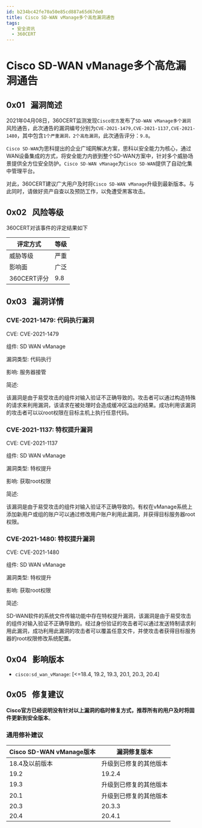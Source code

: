 ```yaml
---
id: b234bc42fe70a50e85cd887a65d67de0
title: Cisco SD-WAN vManage多个高危漏洞通告
tags: 
  - 安全资讯
  - 360CERT
---
```


# Cisco SD-WAN vManage多个高危漏洞通告

 0x01   漏洞简述
------------


2021年04月08日，360CERT监测发现`Cisco官方`发布了`SD-WAN vManage多个漏洞`风险通告，此次通告的漏洞编号分别为`CVE-2021-1479,CVE-2021-1137,CVE-2021-1480`，其中包含`1个严重漏洞，2个高危漏洞`，此次通告评分：`9.8`。

`Cisco SD-WAN`为思科提出的企业广域网解决方案，思科以安全能力为核心，通过WAN设备集成的方式，将安全能力内嵌到整个SD-WAN方案中，针对多个威胁场景提供全方位安全防护。`Cisco SD-WAN vManage`为`Cisco SD-WAN`提供了自动化集中管理平台。

对此，360CERT建议广大用户及时将`Cisco SD-WAN vManage`升级到最新版本。与此同时，请做好资产自查以及预防工作，以免遭受黑客攻击。

 0x02   风险等级
------------

360CERT对该事件的评定结果如下



| 评定方式 | 等级 |
| --- | --- |
| 威胁等级 | 严重 |
| 影响面 | 广泛 |
| 360CERT评分 | 9.8 |

 0x03   漏洞详情
------------

### CVE-2021-1479: 代码执行漏洞

CVE: CVE-2021-1479

组件: SD WAN vManage

漏洞类型: 代码执行

影响: 服务器接管

简述:

该漏洞是由于易受攻击的组件对输入验证不正确导致的。攻击者可以通过构造特殊的请求来利用漏洞，该请求在被处理时会造成缓冲区溢出的结果。成功利用该漏洞的攻击者可以以root权限在目标主机上执行任意代码。

### CVE-2021-1137: 特权提升漏洞

CVE: CVE-2021-1137

组件: SD WAN vManage

漏洞类型: 特权提升

影响: 获取root权限

简述:

该漏洞是由于易受攻击的组件对输入验证不正确导致的。有权在vManage系统上添加新用户或组的账户可以通过修改用户账户利用此漏洞，并获得目标服务器root权限。

### CVE-2021-1480: 特权提升漏洞

CVE: CVE-2021-1480

组件: SD WAN vManage

漏洞类型: 特权提升

影响: 获取root权限

简述:

SD-WAN软件的系统文件传输功能中存在特权提升漏洞，该漏洞是由于易受攻击的组件对输入验证不正确导致的。经过身份验证的攻击者可以通过发送特制请求利用此漏洞，成功利用此漏洞的攻击者可以覆盖任意文件，并使攻击者获得目标服务器的root权限修改系统配置。

 0x04   影响版本
------------

- `cisco:sd_wan_vManage`: [<=18.4, 19.2, 19.3, 20.1, 20.3, 20.4]

 0x05   修复建议
------------

**Cisco官方已经说明没有针对以上漏洞的临时修复方式，推荐所有的用户及时将固件更新到安全版本**。

### 通用修补建议



| Cisco SD-WAN vManage版本 | 漏洞修复版本 |
| --- | --- |
| 18.4及以前版本 | 升级到已修复的其他版本 |
| 19.2 | 19.2.4 |
| 19.3 | 升级到已修复的其他版本 |
| 20.1 | 升级到已修复的其他版本 |
| 20.3 | 20.3.3 |
| 20.4 | 20.4.1 |

